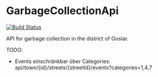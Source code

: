 # GarbageCollectionApi

[![Build Status](https://travis-ci.com/DanielGrams/GarbageCollectionApi.svg?branch=master)](https://travis-ci.com/DanielGrams/GarbageCollectionApi)

API for garbage collection in the district of Goslar.

TODO:

- Events einschränkbar über Categories: api/town/{id}/streets/{streetId}/events?categories=1,4,7